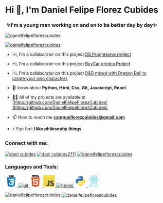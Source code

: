 <h1 align="center">Hi 👋, I'm Daniel Felipe Florez Cubides</h1>
<h3 align="center">✨I'm a young man working on and on to be better day by day✨</h3>

<p align="left"> <img src="https://komarev.com/ghpvc/?username=danielfelipeflorezcubides&label=Profile%20views&color=0e75b6&style=flat" alt="danielfelipeflorezcubides" /> </p>

<p align="left"> <a href="https://github.com/ryo-ma/github-profile-trophy"><img src="https://github-profile-trophy.vercel.app/?username=danielfelipeflorezcubides" alt="danielfelipeflorezcubides" /></a> </p>

- Hi, I'm a collaborator on this project [DB Progressive project](https://github.com/DavidAdolfoGomezUribe/proyectoprogresivobd)

- Hi, I'm a collaborator on this project [BuyCar criptos Project](https://github.com/DavidAdolfoGomezUribe/ProyectoSerPitch)

- Hi, I'm a collaborator on this project [D&D mixed with Dragon Ball to create your own characters](https://github.com/Mateo-Paternina-Mercado/Proyecto_JavaScript_FlorezDaniel_PaterninaMateo)

-  🔵I know about **Python, Html, Css, Git, Javascript, React**

- 👨‍💻 All of my projects are available at [https://github.com/DanielFelipeFlorezCubides](https://github.com/DanielFelipeFlorezCubides)

- 📫 How to reach me **campusflorezcubides@gmail.com**

- ⚡ Fun fact **I like philosophy things**

<h3 align="left">Connect with me:</h3>
<p align="left">
<a href="https://fb.com/dani cubides" target="blank"><img align="center" src="https://raw.githubusercontent.com/rahuldkjain/github-profile-readme-generator/master/src/images/icons/Social/facebook.svg" alt="dani cubides" height="30" width="40" /></a>
<a href="https://instagram.com/dani cubides2711" target="blank"><img align="center" src="https://raw.githubusercontent.com/rahuldkjain/github-profile-readme-generator/master/src/images/icons/Social/instagram.svg" alt="dani cubides2711" height="30" width="40" /></a>
<a href="https://discord.gg/danielfelipeflorezcubides" target="blank"><img align="center" src="https://raw.githubusercontent.com/rahuldkjain/github-profile-readme-generator/master/src/images/icons/Social/discord.svg" alt="danielfelipeflorezcubides" height="30" width="40" /></a>
</p>

<h3 align="left">Languages and Tools:</h3>
<p align="left"> <a href="https://www.w3schools.com/css/" target="_blank" rel="noreferrer"> <img src="https://raw.githubusercontent.com/devicons/devicon/master/icons/css3/css3-original-wordmark.svg" alt="css3" width="40" height="40"/> </a> <a href="https://git-scm.com/" target="_blank" rel="noreferrer"> <img src="https://www.vectorlogo.zone/logos/git-scm/git-scm-icon.svg" alt="git" width="40" height="40"/> </a> <a href="https://www.w3.org/html/" target="_blank" rel="noreferrer"> <img src="https://raw.githubusercontent.com/devicons/devicon/master/icons/html5/html5-original-wordmark.svg" alt="html5" width="40" height="40"/> </a> <a href="https://developer.mozilla.org/en-US/docs/Web/JavaScript" target="_blank" rel="noreferrer"> <img src="https://raw.githubusercontent.com/devicons/devicon/master/icons/javascript/javascript-original.svg" alt="javascript" width="40" height="40"/> </a> <a href="https://nextjs.org/" target="_blank" rel="noreferrer"> <img src="https://cdn.worldvectorlogo.com/logos/nextjs-2.svg" alt="nextjs" width="40" height="40"/> </a> <a href="https://www.python.org" target="_blank" rel="noreferrer"> <img src="https://raw.githubusercontent.com/devicons/devicon/master/icons/python/python-original.svg" alt="python" width="40" height="40"/> </a> <a href="https://reactjs.org/" target="_blank" rel="noreferrer"> <img src="https://raw.githubusercontent.com/devicons/devicon/master/icons/react/react-original-wordmark.svg" alt="react" width="40" height="40"/> </a> </p>

<p><img align="left" src="https://github-readme-stats.vercel.app/api/top-langs?username=danielfelipeflorezcubides&show_icons=true&locale=en&layout=compact" alt="danielfelipeflorezcubides" /></p>

<p>&nbsp;<img align="center" src="https://github-readme-stats.vercel.app/api?username=danielfelipeflorezcubides&show_icons=true&locale=en" alt="danielfelipeflorezcubides" /></p>
